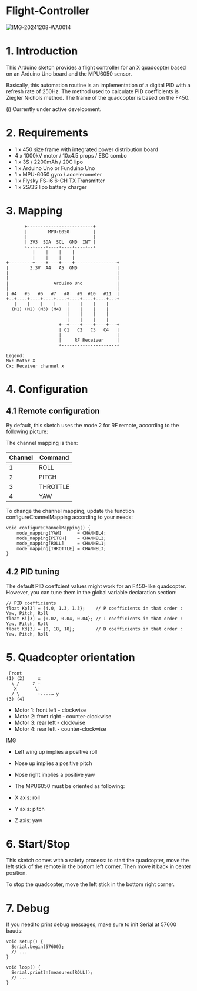 # Flight-Controller

![IMG-20241208-WA0014](https://github.com/user-attachments/assets/1a0d5809-0d89-47df-b9db-349669224b2f)

# 1. Introduction
This Arduino sketch provides a flight controller for an X quadcopter based on an Arduino Uno board and the MPU6050 sensor.

Basically, this automation routine is an implementation of a digital PID with a refresh rate of 250Hz. The method used to calculate PID coefficients is Ziegler Nichols method. The frame of the quadcopter is based on the F450.

(i) Currently under active development.

# 2. Requirements
- 1 x 450 size frame with integrated power distribution board
- 4 x 1000kV motor / 10x4.5 props / ESC combo
- 1 x 3S / 2200mAh / 20C lipo
- 1 x Arduino Uno or Funduino Uno
- 1 x MPU-6050 gyro / accelerometer
- 1 x Flysky FS-i6 6-CH TX Transmitter
- 1 x 2S/3S lipo battery charger

# 3. Mapping
```
       +-------------------------+
       |        MPU-6050         |
       |                         |
       | 3V3  SDA  SCL  GND  INT |
       +--+----+----+----+----+--+
          |    |    |    |
          |    |    |    |
+---------+----+----+----+----------------+
|        3.3V  A4   A5  GND               |
|                                         |
|                                         |
|                 Arduino Uno             |
|                                         |
| #4   #5   #6   #7   #8   #9  #10   #11  |
+--+----+----+----+----+----+----+----+---+
   |    |    |    |    |    |    |    |
  (M1) (M2) (M3) (M4)  |    |    |    |
                       |    |    |    |  
                       |    |    |    |
                    +--+----+----+----+---+
                    | C1   C2   C3   C4   |
                    |                     |
                    |     RF Receiver     |
                    +---------------------+
  
Legend:
Mx: Motor X
Cx: Receiver channel x
```
 # 4. Configuration
 ## 4.1 Remote configuration
By default, this sketch uses the mode 2 for RF remote, according to the following picture:


The channel mapping is then:

| Channel  | Command |
| -------- | ------- |
| 1        |   ROLL  |
| 2        |  PITCH  |
| 3        |THROTTLE |
| 4        |   YAW   |

	     	
To change the channel mapping, update the function configureChannelMapping according to your needs:
```
void configureChannelMapping() {
    mode_mapping[YAW]      = CHANNEL4;
    mode_mapping[PITCH]    = CHANNEL2;
    mode_mapping[ROLL]     = CHANNEL1;
    mode_mapping[THROTTLE] = CHANNEL3;
}
```
## 4.2 PID tuning
The default PID coeffcient values might work for an F450-like quadcopter. However, you can tune them in the global variable declaration section:
```
// PID coefficients
float Kp[3] = {4.0, 1.3, 1.3};    // P coefficients in that order : Yaw, Pitch, Roll
float Ki[3] = {0.02, 0.04, 0.04}; // I coefficients in that order : Yaw, Pitch, Roll
float Kd[3] = {0, 18, 18};        // D coefficients in that order : Yaw, Pitch, Roll
```
# 5. Quadcopter orientation
```
 Front
(1) (2)     x
  \ /     z ↑
   X       \|
  / \       +----→ y
(3) (4)
```
- Motor 1: front left - clockwise
- Motor 2: front right - counter-clockwise
- Motor 3: rear left - clockwise
- Motor 4: rear left - counter-clockwise

IMG

- Left wing up implies a positive roll
- Nose up implies a positive pitch
- Nose right implies a positive yaw
- The MPU6050 must be oriented as following:

- X axis: roll
- Y axis: pitch
- Z axis: yaw

# 6. Start/Stop
This sketch comes with a safety process: to start the quadcopter, move the left stick of the remote in the bottom left corner. Then move it back in center position.

To stop the quadcopter, move the left stick in the bottom right corner.

# 7. Debug
If you need to print debug messages, make sure to init Serial at 57600 bauds:
```
void setup() {
  Serial.begin(57600);
  // ...
}

void loop() {
  Serial.println(measures[ROLL]);
  // ...
}
```
